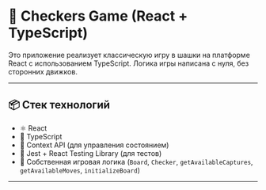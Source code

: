 # 🏁 Checkers Game (React + TypeScript)

Это приложение реализует классическую игру в шашки на платформе React с использованием TypeScript. Логика игры написана с нуля, без сторонних движков.

---

## 📦 Стек технологий

- ⚛️ React
- 💬 TypeScript
- 🎯 Context API (для управления состоянием)
- 🧪 Jest + React Testing Library (для тестов)
- 🧠 Собственная игровая логика (`Board`, `Checker`, `getAvailableCaptures`, `getAvailableMoves`, `initializeBoard`)

---
